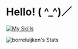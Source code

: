 <h1 align="left">Hello! ( ^_^)／</h1>

[![My Skills](https://skillicons.dev/icons?i=py,c,cpp,html,css,bash,git,github,mint,windows,vscode)](https://skillicons.dev)

![borreluijken's Stats](https://github-readme-stats.vercel.app/api?username=borreluijken&theme=tokyonight&show_icons=true&hide_border=true&count_private=true)
